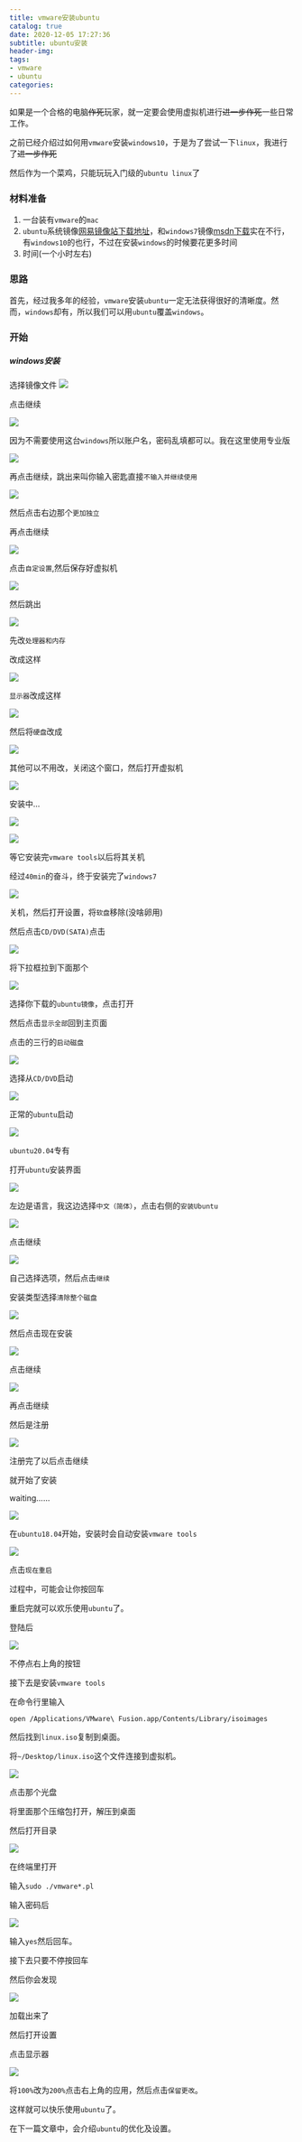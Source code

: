 ```yaml
---
title: vmware安装ubuntu
catalog: true
date: 2020-12-05 17:27:36
subtitle: ubuntu安装
header-img: 
tags:
- vmware
- ubuntu
categories:
---
```


如果是一个合格的电脑~~作死~~玩家，就一定要会使用虚拟机进行~~进一步作死~~一些日常工作。

之前已经介绍过如何用`vmware`安装`windows10`，于是为了尝试一下`linux`，我进行了~~进一步作死~~

然后作为一个菜鸡，只能玩玩入门级的`ubuntu linux`了

### 材料准备

1. 一台装有`vmware`的`mac`
2. `ubuntu`系统镜像[网易镜像站下载地址](http://mirrors.163.com/ubuntu-releases/)，和`windows7`镜像[msdn下载](https://msdn.itellyou.cn/)实在不行，有`windows10`的也行，不过在安装`windows`的时候要花更多时间
3. 时间(一个小时左右)

### 思路

首先，经过我多年的经验，`vmware`安装`ubuntu`一定无法获得很好的清晰度。然而，`windows`却有，所以我们可以用`ubuntu`覆盖`windows`。

### 开始

##### windows安装

选择镜像文件
![](https://tva1.sinaimg.cn/large/007S8ZIlly1ghkv6iyqyyj30yz0u07lp.jpg)

点击继续

![](https://tva1.sinaimg.cn/large/007S8ZIlly1ghkv7fdzvtj30yz0u0ne9.jpg)

因为不需要使用这台`windows`所以账户名，密码乱填都可以。我在这里使用专业版

![](https://tva1.sinaimg.cn/large/007S8ZIlly1ghkv991kijj30yz0u0wvo.jpg)

再点击继续，跳出来叫你输入密匙直接`不输入并继续使用`

![](https://tva1.sinaimg.cn/large/007S8ZIlly1ghkvb8zn59j30yz0u0k8o.jpg)

然后点击右边那个`更加独立`

再点击继续

![](https://tva1.sinaimg.cn/large/007S8ZIlly1ghkvbxzxwkj30yz0u0tqg.jpg)

点击`自定设置`,然后保存好虚拟机

![](https://tva1.sinaimg.cn/large/007S8ZIlly1ghkvd5lkxhj31560u0naw.jpg)

然后跳出

![](https://tva1.sinaimg.cn/large/007S8ZIlly1ghkvdhahcdj313b0u0h4v.jpg)

先改`处理器和内存`

改成这样

![](https://tva1.sinaimg.cn/large/007S8ZIlly1ghkvekg4fpj310z0u04bn.jpg)

`显示器`改成这样

![](https://tva1.sinaimg.cn/large/007S8ZIlly1ghkvfs7mn3j313d0u0qhb.jpg)

然后将`硬盘`改成

![](https://tva1.sinaimg.cn/large/007S8ZIlly1ghkvhcafn2j315s0n2doc.jpg)

其他可以不用改，关闭这个窗口，然后打开虚拟机

![](https://tva1.sinaimg.cn/large/007S8ZIlly1ghkviojx9hj310h0u0dyp.jpg)

安装中...

![](https://tva1.sinaimg.cn/large/007S8ZIlly1ghkvj69xmrj31c00u0tbh.jpg)

![](https://tva1.sinaimg.cn/large/007S8ZIlly1ghkvk3lu9sj31c00u0h7h.jpg)

等它安装完`vmware tools`以后将其关机

经过`40min`的奋斗，终于安装完了`windows7`

![](https://tva1.sinaimg.cn/large/007S8ZIlly1ghkwq4ber6j31c00u07wk.jpg)

关机，然后打开设置，将`软盘`移除(没啥卵用)

然后点击`CD/DVD(SATA)`点击

![](https://tva1.sinaimg.cn/large/007S8ZIlly1ghkwtb5wf0j315s0higs7.jpg)

将下拉框拉到下面那个

![](https://tva1.sinaimg.cn/large/007S8ZIlly1ghkwui8qiwj31a00u0kao.jpg)

选择你下载的`ubuntu镜像`，点击打开

然后点击`显示全部`回到主页面

点击的三行的`启动磁盘`

![](https://tva1.sinaimg.cn/large/007S8ZIlly1ghkwwdt1thj315s0ls11q.jpg)

选择从`CD/DVD`启动

![](https://tva1.sinaimg.cn/large/007S8ZIlly1ghkwxal3qwj31c00u0mzw.jpg)

正常的`ubuntu`启动

![](https://tva1.sinaimg.cn/large/007S8ZIlly1ghkwz7taucj31c00u0tc3.jpg)

`ubuntu20.04`专有

打开`ubuntu`安装界面

![](https://tva1.sinaimg.cn/large/007S8ZIlly1ghkx1ejnw7j31c00u0dmq.jpg)

左边是语言，我这边选择`中文（简体）`，点击右侧的`安装Ubuntu`

![](https://tva1.sinaimg.cn/large/007S8ZIlly1ghkx40hn14j31c00u0jxt.jpg)

点击继续

![](https://tva1.sinaimg.cn/large/007S8ZIlly1ghkx4fxk25j31c00u00yv.jpg)

自己选择选项，然后点击`继续`

安装类型选择`清除整个磁盘`

![](https://tva1.sinaimg.cn/large/007S8ZIlly1ghkx7vxgudj31c00u04qu.jpg)

然后点击现在安装

![](https://tva1.sinaimg.cn/large/007S8ZIlly1ghkx9guhqej31c00u04qu.jpg)

点击继续

![](https://tva1.sinaimg.cn/large/007S8ZIlly1ghkxazc3orj31c00u07wm.jpg)

再点击继续

然后是注册

![](https://tva1.sinaimg.cn/large/007S8ZIlly1ghpjfxyxbij31c00u01l2.jpg)

注册完了以后点击继续

就开始了安装

waiting......

![](https://tva1.sinaimg.cn/large/007S8ZIlly1ghpjgx588cj31c00u04qu.jpg)

在`ubuntu18.04`开始，安装时会自动安装`vmware tools`

![](https://tva1.sinaimg.cn/large/007S8ZIlly1ghpjld0eazj31c00u0kjq.jpg)

点击`现在重启`

过程中，可能会让你按回车

重启完就可以欢乐使用`ubuntu`了。

登陆后

![](https://tva1.sinaimg.cn/large/007S8ZIlly1ghpjp11qaaj31c00u0qb1.jpg)

不停点右上角的按钮

接下去是安装`vmware tools`

在命令行里输入
```
open /Applications/VMware\ Fusion.app/Contents/Library/isoimages 
```

然后找到`linux.iso`复制到桌面。

将`~/Desktop/linux.iso`这个文件连接到虚拟机。

![](https://tva1.sinaimg.cn/large/007S8ZIlly1ghpk4xd5fwj31c00u0gu4.jpg)

点击那个光盘

将里面那个压缩包打开，解压到桌面

然后打开目录

![](https://tva1.sinaimg.cn/large/007S8ZIlly1ghpk7rgtf1j31c00u0n5p.jpg)

在终端里打开

输入`sudo ./vmware*.pl`

输入密码后

![](https://tva1.sinaimg.cn/large/007S8ZIlly1ghpk8ucxfxj31c00u0gtw.jpg)

输入`yes`然后回车。

接下去只要不停按回车

然后你会发现

![](https://tva1.sinaimg.cn/large/007S8ZIlly1ghpkaqnb0bj31c00u0wtl.jpg)

加载出来了

然后打开设置

点击显示器

![](https://tva1.sinaimg.cn/large/007S8ZIlly1ghpkbmed9zj31c00u0n6u.jpg)

将`100%`改为`200%`点击右上角的应用，然后点击`保留更改`。

这样就可以快乐使用`ubuntu`了。

在下一篇文章中，会介绍`ubuntu`的优化及设置。


